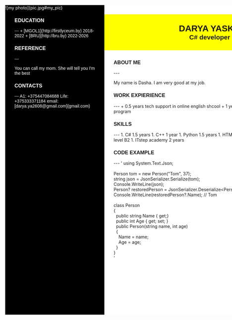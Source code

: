 <head>
    <title>CV</title>
    <link rel="stylesheet" href="style.css">
</head>

<body markdown = 1>
    <div style="
    background-color: crimson;
    margin: auto;
    width: 1000px;
    height: 1000px;">
        <div style="
        width: 320px;
        height: 1000px;
        float: left;
        background-color: #000;
        color: #fff;">
            ![my photo](pic.jpg#my_pic)
            <div style="
            font-family: sans-serif;
            margin-left: 30px;
            margin-right: 30px;">
                <div id="education">
                    <h3 style="
                   font-family: sans-serif;
                   text-align: left;
                   ">EDUCATION</h3>
                    ---
                    + [MGOL1](http://firstlyceum.by) 2018-2022
                    + [BRU](http://bru.by) 2022-2026
                </div>
                <div id="reference">
                    <h3 style="
                    font-family: sans-serif;
                    text-align: left;
                    ">REFERENCE</h3>
                    ---
                    <p>You can call my mom. She will tell you I'm the best</p>
                </div>
                <div id="contacts">
                    <h3 style="
                    font-family: sans-serif;
                    text-align: left;
                    ">CONTACTS</h3>
                    ---
                    A1: +375447084688
                    Life: +375333371184
                    email: [darya.ya2608@gmail.com](gmail.com)
                </div>
            </div>
        </div>
        <div style="
        width: 680px;
        height: 1000px;
        float: left;
        background-color: #fff;">
            <div style="
            background-color: yellow;
            justify-content: center;
            display: block;
            margin-top: 30px;
            margin-bottom: 30px;
            padding-top: 30px;
            padding-bottom: 30px;">
                <h1 style="
                font-family: sans-serif;
                text-align: center;
                margin: auto;">DARYA YASKO</h1>
                <h2 style="
                font-family: sans-serif;
                text-align: center;
                margin: auto;">C# developer</h2>
            </div>
            <div style="
            margin-left: 30px;
            margin-right: 30px;">
                <div id="about">
                    <h3 style="
                    font-family: sans-serif;
                    text-align: left;
                    ">ABOUT ME</h3>
                    ---
                    <p>My name is Dasha. I am very good at my job.</p>
                </div>
                <div id="experience">
                    <h3 style="
                    font-family: sans-serif;
                    text-align: left;
                    ">WORK EXPIERIENCE</h3>
                    ---
                    + 0.5 years tech support in online english shcool
                    + 1 year child teacher in jewish youth program
                </div>
                <div id="skills">
                    <h3 style="
                    font-family: sans-serif;
                    text-align: left;
                    ">SKILLS</h3>
                    ---
                    1. C# 1.5 years
                    1. C++ 1 year
                    1. Python 1.5 years
                    1. HTML 1 week
                    1. CSS 1 week
                    1. english level B2
                    1. ITstep academy 2 years
                </div>
                <div id="code_ex">
                    <h3 style="
                    font-family: sans-serif;
                    text-align: left;
                    ">CODE EXAMPLE</h3>
                    ---
                    '   using System.Text.Json;<br>
                        <br>
                        Person tom = new Person("Tom", 37);<br>
                        string json = JsonSerializer.Serialize(tom);<br>
                        Console.WriteLine(json);<br>
                        Person? restoredPerson = JsonSerializer.Deserialize&lt;Person&lt;(json);<br>
                        Console.WriteLine(restoredPerson?.Name); // Tom <br>
                        <br>
                        class Person <br>
                        {<br>
                        &nbsp;    public string Name { get;} <br>
                        &nbsp;    public int Age { get; set; } <br>
                        &nbsp;    public Person(string name, int age) <br>
                        &nbsp;    { <br>
                        &nbsp;    &nbsp;    Name = name; <br>
                        &nbsp;    &nbsp;    Age = age; <br>
                        &nbsp;    } <br>
                        } <br>'
                </div>
            </div>
        </div>
    </div>

</body>

